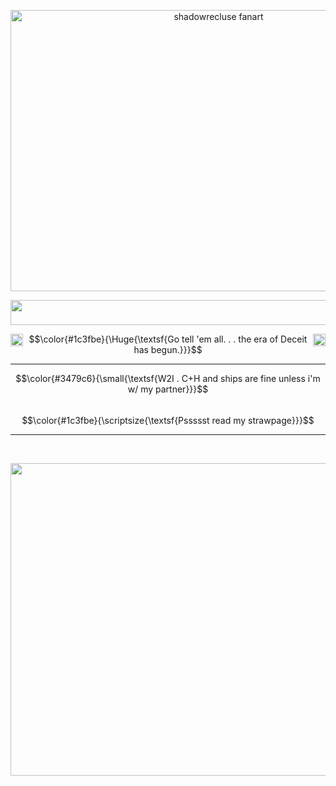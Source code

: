<p align="center">
<a href="[art cr to 98chao on tmblr](https://www.tumblr.com/98chao/789020266363830272/i-promise-you-that-here-no-one-will-hear-you)">
<img src="https://github.com/user-attachments/assets/2a28d781-7602-4939-a902-98a6a34faa8f" alt="shadowrecluse fanart" width="650px" height="450px">
</a>
</p>

<p align="center">
<img width="750px" height="40px" src="https://github.com/user-attachments/assets/df7b3850-3156-4402-90f8-fa92c55168bb" />
</p>

<img align="left" width="20" height="20" src="https://github.com/user-attachments/assets/6aa6a43a-6623-4b04-824e-10b872cf5cf7">
<img align="right" width="20" height="20" src="https://github.com/user-attachments/assets/6aa6a43a-6623-4b04-824e-10b872cf5cf7">

$$\color{#1c3fbe}{\Huge{\textsf{Go tell 'em all. . . the era of Deceit has begun.}}}$$
***
$$\color{#3479c6}{\small{\textsf{W2I . C+H and ships are fine unless i'm w/ my partner}}}$$
<br>
$$\color{#1c3fbe}{\scriptsize{\textsf{Pssssst read my strawpage}}}$$

***
<br>
<p align="center">
<img width="700px" height="500px" src="https://github.com/user-attachments/assets/1dfdf556-cf26-4285-8acb-c212cc74334a" />
</p>

